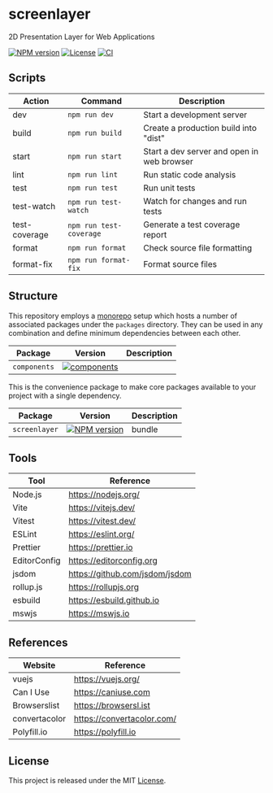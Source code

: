 # screenlayer

2D Presentation Layer for Web Applications

[![NPM version][npm-badge]][npm-url]
[![License][license-badge]][license-url]
[![CI][ci-badge]][ci-url]

## Scripts

| Action        | Command                 | Description                                |
| ------------- | ----------------------- | ------------------------------------------ |
| dev           | `npm run dev`           | Start a development server                 |
| build         | `npm run build`         | Create a production build into "dist"      |
| start         | `npm run start`         | Start a dev server and open in web browser |
| lint          | `npm run lint`          | Run static code analysis                   |
| test          | `npm run test`          | Run unit tests                             |
| test-watch    | `npm run test-watch`    | Watch for changes and run tests            |
| test-coverage | `npm run test-coverage` | Generate a test coverage report            |
| format        | `npm run format`        | Check source file formatting               |
| format-fix    | `npm run format-fix`    | Format source files                        |

## Structure

This repository employs a [monorepo](https://en.wikipedia.org/wiki/Monorepo) setup which hosts a number of associated packages under the `packages` directory. They can be used in any combination and define minimum dependencies between each other.

| Package      | Version                                           | Description |
| ------------ | ------------------------------------------------- | ----------- |
| `components` | [![components][components-badge]][components-url] |             |

This is the convenience package to make core packages available to your project with a single dependency.

| Package       | Version                              | Description |
| ------------- | ------------------------------------ | ----------- |
| `screenlayer` | [![NPM version][npm-badge]][npm-url] | bundle      |

## Tools

| Tool         | Reference                      |
| ------------ | ------------------------------ |
| Node.js      | https://nodejs.org/            |
| Vite         | https://vitejs.dev/            |
| Vitest       | https://vitest.dev/            |
| ESLint       | https://eslint.org/            |
| Prettier     | https://prettier.io            |
| EditorConfig | https://editorconfig.org       |
| jsdom        | https://github.com/jsdom/jsdom |
| rollup.js    | https://rollupjs.org           |
| esbuild      | https://esbuild.github.io      |
| mswjs        | https://mswjs.io               |

## References

| Website       | Reference                  |
| ------------- | -------------------------- |
| vuejs         | https://vuejs.org/         |
| Can I Use     | https://caniuse.com        |
| Browserslist  | https://browsersl.ist      |
| convertacolor | https://convertacolor.com/ |
| Polyfill.io   | https://polyfill.io        |

## License

This project is released under the MIT [License](LICENSE).

[ci-badge]: https://github.com/epreston/screenlayer/actions/workflows/ci.yml/badge.svg
[ci-url]: https://github.com/epreston/screenlayer/actions
[npm-badge]: https://img.shields.io/npm/v/screenlayer
[npm-url]: https://www.npmjs.com/package/screenlayer
[license-badge]: https://img.shields.io/npm/l/screenlayer.svg?cacheSeconds=2592000
[license-url]: LICENSE
[components-badge]: https://img.shields.io/npm/v/@screenlayer/components
[components-url]: https://www.npmjs.com/package/@screenlayer/components
